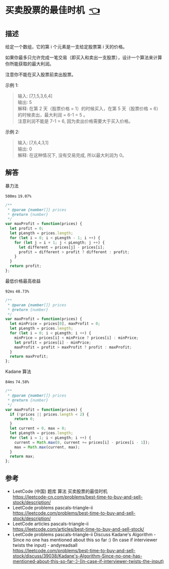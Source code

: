 # <a id="bestTimeToBuyAndSellStock"></a>买卖股票的最佳时机&nbsp;&nbsp;[:point_left:][readme.problemSet.algorithm.bestTimeToBuyAndSellStock] #

## 描述 ##

给定一个数组，它的第 i 个元素是一支给定股票第 i 天的价格。

如果你最多只允许完成一笔交易（即买入和卖出一支股票），设计一个算法来计算你所能获取的最大利润。

注意你不能在买入股票前卖出股票。

示例 1:

> 输入: [7,1,5,3,6,4]  
> 输出: 5  
> 解释: 在第 2 天（股票价格 = 1）的时候买入，在第 5 天（股票价格 = 6）的时候卖出，最大利润 = 6-1 = 5 。  
> 注意利润不能是 7-1 = 6, 因为卖出价格需要大于买入价格。

示例 2:

> 输入: [7,6,4,3,1]  
> 输出: 0  
> 解释: 在这种情况下, 没有交易完成, 所以最大利润为 0。

## 解答 ##

暴力法

`500ms` `19.07%`

```javascript
/**
 * @param {number[]} prices
 * @return {number}
 */
var maxProfit = function(prices) {
  let profit = 0;
  let pLength = prices.length;
  for (let i = 0; i < pLength - 1; i ++) {
    for (let j = i + 1; j < pLength; j ++) {
      let different = prices[j] - prices[i];
      profit = different > profit ? different : profit;
    }
  }
  return profit;
};
```

最低价格最高收益

`92ms` `48.73%`

```javascript
/**
 * @param {number[]} prices
 * @return {number}
 */
var maxProfit = function(prices) {
  let minPrice = prices[0], maxProfit = 0;
  let pLength = prices.length;
  for (let i = 0; i < pLength; i ++) {
    minPrice = prices[i] < minPrice ? prices[i] : minPrice;
    let profit = prices[i] - minPrice;
    maxProfit = profit > maxProfit ? profit : maxProfit;
  }
  return maxProfit;
};
```

Kadane 算法

`84ms` `74.58%`

```javascript
/**
 * @param {number[]} prices
 * @return {number}
 */
var maxProfit = function(prices) {
  if (!prices || prices.length < 2) {
    return 0;
  }
  let current = 0, max = 0;
  let pLength = prices.length;
  for (let i = 1; i < pLength; i ++) {
    current = Math.max(0, current += prices[i] - prices[i - 1]);
    max = Math.max(current, max);
  }
  return max;
};
```

## 参考 ##

* LeetCode (中国) 题库 算法 买卖股票的最佳时机  
  <https://leetcode-cn.com/problems/best-time-to-buy-and-sell-stock/description/>
* LeetCode problems pascals-triangle-ii  
  <https://leetcode.com/problems/best-time-to-buy-and-sell-stock/description/>
* LeetCode articles pascals-triangle-ii  
  <https://leetcode.com/articles/best-time-to-buy-and-sell-stock/>
* LeetCode problems pascals-triangle-ii Discuss Kadane's Algorithm - Since no one has mentioned about this so far :) (In case if interviewer twists the input) - andyreadsall  
  <https://leetcode.com/problems/best-time-to-buy-and-sell-stock/discuss/39038/Kadane's-Algorithm-Since-no-one-has-mentioned-about-this-so-far-:)-(In-case-if-interviewer-twists-the-input)>

<!-- 链接 开始 -->
[readme.problemSet.algorithm.bestTimeToBuyAndSellStock]: ../../README.md#problemSet.algorithm.bestTimeToBuyAndSellStock "README"
<!-- 链接 结束 -->